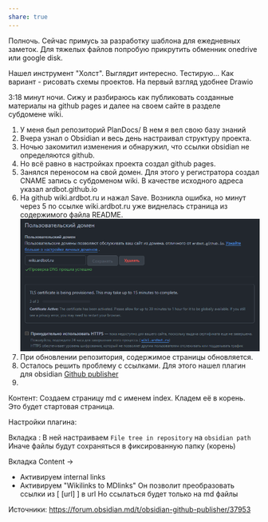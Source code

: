```yaml
---
share: true
---
```


Полночь. Сейчас примусь за разработку шаблона для ежедневных заметок.
Для тяжелых файлов попробую прикрутить обменник onedrive или google disk.

Нашел инструмент "Холст". Выглядит интересно. Тестирую...
Как вариант - рисовать схемы проектов. На первый взгляд удобнее Drawio

3:18 минут ночи. Сижу и разбираюсь как публиковать созданные материалы на github pages  и далее на своем сайте в разделе субдомене wiki.

1. У меня был репозиторий PlanDocs/ В нем я вел свою базу знаний
2. Вчера узнал о Obsidian и весь день настраивал структуру проекта.
3. Ночью закомитил изменения и обнаружил, что ссылки obsidian не определяются github. 
4. Но всё равно в настройках проекта создал github pages.
5. Занялся переносом на свой домен. Для этого у регистратора создал CNAME запись с субдоменом wiki. В качестве исходного адреса указал ardbot.github.io
6. На github wiki.ardbot.ru и нажал Save. Возникла ошибка, но минут через 5 по ссылке wiki.ardbot.ru уже виднелась страница из содержимого файла README.
![Pasted image 20240106040634.png](periodic/daily/files/Pasted%20image%2020240106040634.png)
7. При обновлении репозитория, содержимое страницы обновляется.
8. Осталось решить проблему с ссылками. Для этого нашел плагин для obsidian  [Github publisher](projects/soft/Github%20publisher.md)
9. 

Контент:
Создаем страницу md с именем index. Кладем её в корень. Это будет стартовая страница.

Настройки плагина:

Вкладка [](https://forum.obsidian.md/t/obsidian-github-publisher/37953#h-2-download-configuration-3):
В ней настраиваем `File tree in repository` на `obsidian path`
Иначе файлы будут сохраняться в фиксированную папку (корень) 

Вкладка Content -> 
* Активируем internal links
* Активируем "Wikilinks to MDlinks"
Он позволит преобразовать ссылки из [ [url] ] в url
Но ссылаться будет только на md файлы

Источники:
https://forum.obsidian.md/t/obsidian-github-publisher/37953



